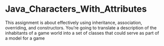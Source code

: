 # Java_Characters_With_Attributes
This assignment is about effectively using inheritance, association, overriding, and constructors. You’re
going to translate a description of the inhabitants of a game world into a set of classes that could serve as part of a model for a game 
